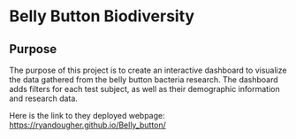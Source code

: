 # Belly Button Biodiversity

## Purpose

The purpose of this project is to create an interactive dashboard to visualize the data gathered from the belly button bacteria research. The dashboard adds filters for each test subject, as well as their demographic information and research data.

Here is the link to they deployed webpage: https://ryandougher.github.io/Belly_button/
